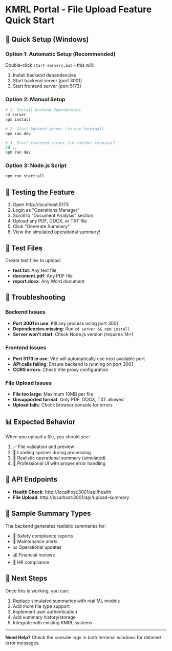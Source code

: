 # KMRL Portal - File Upload Feature Quick Start

## 🚀 Quick Setup (Windows)

### Option 1: Automatic Setup (Recommended)
Double-click `start-servers.bat` - this will:
1. Install backend dependencies
2. Start backend server (port 3001)
3. Start frontend server (port 5173)

### Option 2: Manual Setup
```bash
# 1. Install backend dependencies
cd server
npm install

# 2. Start backend server (in one terminal)
npm run dev

# 3. Start frontend server (in another terminal)
cd ..
npm run dev
```

### Option 3: Node.js Script
```bash
npm run start:all
```

## 🧪 Testing the Feature

1. Open http://localhost:5173
2. Login as "Operations Manager"
3. Scroll to "Document Analysis" section
4. Upload any PDF, DOCX, or TXT file
5. Click "Generate Summary"
6. View the simulated operational summary!

## 📁 Test Files

Create test files to upload:
- **test.txt**: Any text file
- **document.pdf**: Any PDF file
- **report.docx**: Any Word document

## 🔧 Troubleshooting

### Backend Issues
- **Port 3001 in use**: Kill any process using port 3001
- **Dependencies missing**: Run `cd server && npm install`
- **Server won't start**: Check Node.js version (requires 14+)

### Frontend Issues
- **Port 5173 in use**: Vite will automatically use next available port
- **API calls failing**: Ensure backend is running on port 3001
- **CORS errors**: Check Vite proxy configuration

### File Upload Issues
- **File too large**: Maximum 10MB per file
- **Unsupported format**: Only PDF, DOCX, TXT allowed
- **Upload fails**: Check browser console for errors

## 📊 Expected Behavior

When you upload a file, you should see:
1. ✅ File validation and preview
2. 🔄 Loading spinner during processing
3. 📄 Realistic operational summary (simulated)
4. 🎯 Professional UI with proper error handling

## 🔗 API Endpoints

- **Health Check**: http://localhost:3001/api/health
- **File Upload**: http://localhost:3001/api/upload-summary

## 📝 Sample Summary Types

The backend generates realistic summaries for:
- 🚨 Safety compliance reports
- 🔧 Maintenance alerts
- 📊 Operational updates
- 💰 Financial reviews
- 👥 HR compliance

## 🎯 Next Steps

Once this is working, you can:
1. Replace simulated summaries with real ML models
2. Add more file type support
3. Implement user authentication
4. Add summary history/storage
5. Integrate with existing KMRL systems

---

**Need Help?** Check the console logs in both terminal windows for detailed error messages.
